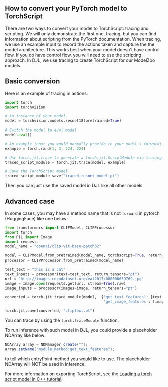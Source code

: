 ## How to convert your PyTorch model to TorchScript

There are two ways to convert your model to TorchScript: tracing and scripting.
We will only demonstrate the first one, tracing, but you can find information about scripting from the PyTorch documentation.
When tracing, we use an example input to record the actions taken and capture the the model architecture.
This works best when your model doesn't have control flow. 
If you do have control flow, you will need to use the scripting approach.
In DJL, we use tracing to create TorchScript for our ModelZoo models.


## Basic conversion

Here is an example of tracing in actions:

```python
import torch
import torchvision

# An instance of your model.
model = torchvision.models.resnet18(pretrained=True)

# Switch the model to eval model
model.eval()

# An example input you would normally provide to your model's forward() method.
example = torch.rand(1, 3, 224, 224)

# Use torch.jit.trace to generate a torch.jit.ScriptModule via tracing.
traced_script_module = torch.jit.trace(model, example)

# Save the TorchScript model
traced_script_module.save("traced_resnet_model.pt")
```

Then you can just use the saved model in DJL like all other models.

## Advanced case

In some cases, you may have a method name that is not `forward` in pytorch (HuggingFace) like one below:

```python
from transformers import CLIPModel, CLIPProcessor
import torch
from PIL import Image
import requests
model_name = "openai/clip-vit-base-patch32"

model = CLIPModel.from_pretrained(model_name, torchscript=True, return_dict=False)
processor = CLIPProcessor.from_pretrained(model_name)

test_text = "this is a cat"
text_inputs = processor(text=test_text, return_tensors="pt")
url = "http://images.cocodataset.org/val2017/000000039769.jpg"
image = Image.open(requests.get(url, stream=True).raw)
image_inputs = processor(images=image, return_tensors="pt")

converted = torch.jit.trace_module(model,  {'get_text_features': [text_inputs['input_ids'], text_inputs['attention_mask']],
                                            'get_image_features': [image_inputs['pixel_values']]})

torch.jit.save(converted, "cliptext.pt")
```

You can trace by using the `torch.traceModule` function.

To run inference with such model in DJL, you could provide a placeholder NDArray like below:

```java
NDArray array = NDManager.create("");
array.setName("module_method:get_text_features");
```

to tell which entryPoint method you would like to use. The placeholder NDArray will NOT be used in inference.

For more information on exporting TorchScript, see the [Loading a torch script model in C++ tutorial](https://pytorch.org/tutorials/advanced/cpp_export.html).
